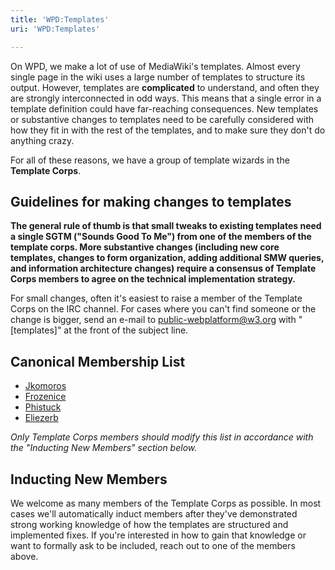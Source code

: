 ```yaml
---
title: 'WPD:Templates'
uri: 'WPD:Templates'

---
```

On WPD, we make a lot of use of MediaWiki's templates. Almost every single page in the wiki uses a large number of templates to structure its output. However, templates are **complicated** to understand, and often they are strongly interconnected in odd ways. This means that a single error in a template definition could have far-reaching consequences. New templates or substantive changes to templates need to be carefully considered with how they fit in with the rest of the templates, and to make sure they don't do anything crazy.

For all of these reasons, we have a group of template wizards in the **Template Corps**.

## Guidelines for making changes to templates

**The general rule of thumb is that small tweaks to existing templates need a single SGTM ("Sounds Good To Me") from one of the members of the template corps. More substantive changes (including new core templates, changes to form organization, adding additional SMW queries, and information architecture changes) require a consensus of Template Corps members to agree on the technical implementation strategy.**

For small changes, often it's easiest to raise a member of the Template Corps on the IRC channel. For cases where you can't find someone or the change is bigger, send an e-mail to public-webplatform@w3.org with "[templates]" at the front of the subject line.

## Canonical Membership List

-   [Jkomoros](/User:Jkomoros)
-   [Frozenice](/User:Frozenice)
-   [Phistuck](/User:Phistuck)
-   [Eliezerb](/User:Eliezerb)

*Only Template Corps members should modify this list in accordance with the "Inducting New Members" section below.*

## Inducting New Members

We welcome as many members of the Template Corps as possible. In most cases we'll automatically induct members after they've demonstrated strong working knowledge of how the templates are structured and implemented fixes. If you're interested in how to gain that knowledge or want to formally ask to be included, reach out to one of the members above.
